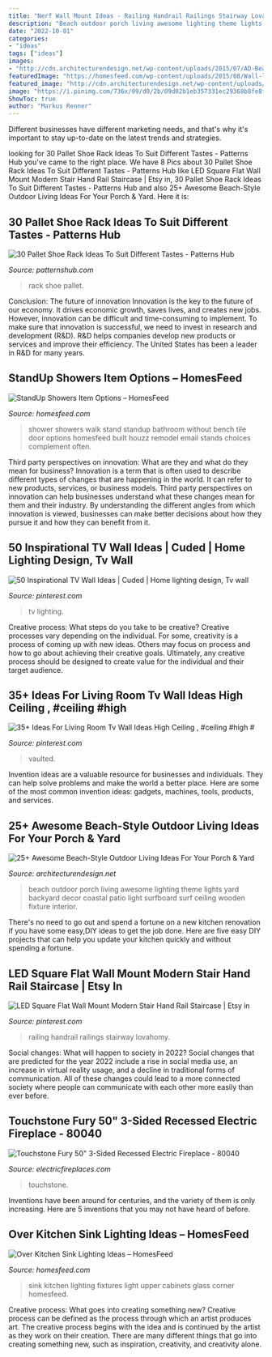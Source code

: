 ```yaml
---
title: "Nerf Wall Mount Ideas - Railing Handrail Railings Stairway Lovahomy"
description: "Beach outdoor porch living awesome lighting theme lights yard backyard decor coastal patio light surfboard surf ceiling wooden fixture interior"
date: "2022-10-01"
categories:
- "ideas"
tags: ["ideas"]
images:
- "http://cdn.architecturendesign.net/wp-content/uploads/2015/07/AD-Beach-Style-Outdoor-Living-Ideas-05.jpg"
featuredImage: "https://homesfeed.com/wp-content/uploads/2015/08/Wall-light-fixtures-over-the-kitchen-sink-small-corner-kitchen-set-white-painted-cabinets-upper-cabinets-with-glass-door-.jpg"
featured_image: "http://cdn.architecturendesign.net/wp-content/uploads/2015/07/AD-Beach-Style-Outdoor-Living-Ideas-05.jpg"
image: "https://i.pinimg.com/736x/09/d0/2b/09d02b1eb357331ec29368b8fe8f539e.jpg"
ShowToc: true
author: "Markus Renner"
---
```



Different businesses have different marketing needs, and that's why it's important to stay up-to-date on the latest trends and strategies.

	

		
looking for 30 Pallet Shoe Rack Ideas To Suit Different Tastes - Patterns Hub you've came to the right place. We have 8 Pics about 30 Pallet Shoe Rack Ideas To Suit Different Tastes - Patterns Hub like LED Square Flat Wall Mount Modern Stair Hand Rail Staircase | Etsy in, 30 Pallet Shoe Rack Ideas To Suit Different Tastes - Patterns Hub and also 25+ Awesome Beach-Style Outdoor Living Ideas For Your Porch &amp; Yard. Here it is:
		
    
## 30 Pallet Shoe Rack Ideas To Suit Different Tastes - Patterns Hub

<img loading=lazy src="https://patternshub.com/wp-content/uploads/2016/11/Pallet-shoe-rack-wall.jpg" onerror="this.onerror=null;this.src='https://tse3.mm.bing.net/th?id=OIP.qxyuwPAL4PpCaahdN3EDbwHaJ3&amp;pid=15.1';" alt="30 Pallet Shoe Rack Ideas To Suit Different Tastes - Patterns Hub">

_Source: patternshub.com_

>rack shoe pallet. 

	

Conclusion: The future of innovation
Innovation is the key to the future of our economy. It drives economic growth, saves lives, and creates new jobs. However, innovation can be difficult and time-consuming to implement. To make sure that innovation is successful, we need to invest in research and development (R&D). R&D helps companies develop new products or services and improve their efficiency.
The United States has been a leader in R&D for many years.

    
## StandUp Showers Item Options – HomesFeed

<img loading=lazy src="https://homesfeed.com/wp-content/uploads/2016/03/Walk-in-shower-design-idea-without-door-built-in-shower-bench-wall-mounted-showerhead.jpg" onerror="this.onerror=null;this.src='https://tse2.mm.bing.net/th?id=OIP.-st2UGloI2pBa5DymjYtWAHaJ3&amp;pid=15.1';" alt="StandUp Showers Item Options – HomesFeed">

_Source: homesfeed.com_

>shower showers walk stand standup bathroom without bench tile door options homesfeed built houzz remodel email stands choices complement often. 

	

Third party perspectives on innovation: What are they and what do they mean for business?
Innovation is a term that is often used to describe different types of changes that are happening in the world. It can refer to new products, services, or business models. Third party perspectives on innovation can help businesses understand what these changes mean for them and their industry. By understanding the different angles from which innovation is viewed, businesses can make better decisions about how they pursue it and how they can benefit from it.

    
## 50 Inspirational TV Wall Ideas | Cuded | Home Lighting Design, Tv Wall

<img loading=lazy src="https://i.pinimg.com/736x/17/3a/b8/173ab82bd60dcdd7f1f4331c2ce12dec.jpg" onerror="this.onerror=null;this.src='https://tse3.mm.bing.net/th?id=OIP.iRMnUD-Px0ZbOWZAkRafYAHaG-&amp;pid=15.1';" alt="50 Inspirational TV Wall Ideas | Cuded | Home lighting design, Tv wall">

_Source: pinterest.com_

>tv lighting. 

	

Creative process: What steps do you take to be creative?
Creative processes vary depending on the individual. For some, creativity is a process of coming up with new ideas. Others may focus on process and how to go about achieving their creative goals. Ultimately, any creative process should be designed to create value for the individual and their target audience.

    
## 35+ Ideas For Living Room Tv Wall Ideas High Ceiling , #ceiling #high #

<img loading=lazy src="https://i.pinimg.com/736x/0c/dc/3b/0cdc3b9331d4eb52d3d6f2bbd95fabbb.jpg" onerror="this.onerror=null;this.src='https://tse3.mm.bing.net/th?id=OIP.fe1sLimXSgWEb8OwYLrtgAAAAA&amp;pid=15.1';" alt="35+ Ideas For Living Room Tv Wall Ideas High Ceiling , #ceiling #high #">

_Source: pinterest.com_

>vaulted. 

	

Invention ideas are a valuable resource for businesses and individuals. They can help solve problems and make the world a better place. Here are some of the most common invention ideas: gadgets, machines, tools, products, and services.

    
## 25+ Awesome Beach-Style Outdoor Living Ideas For Your Porch &amp; Yard

<img loading=lazy src="http://cdn.architecturendesign.net/wp-content/uploads/2015/07/AD-Beach-Style-Outdoor-Living-Ideas-05.jpg" onerror="this.onerror=null;this.src='https://tse3.mm.bing.net/th?id=OIP._nZECffRBr-qtQA3DIzbrQHaJ4&amp;pid=15.1';" alt="25+ Awesome Beach-Style Outdoor Living Ideas For Your Porch &amp; Yard">

_Source: architecturendesign.net_

>beach outdoor porch living awesome lighting theme lights yard backyard decor coastal patio light surfboard surf ceiling wooden fixture interior. 

	

There's no need to go out and spend a fortune on a new kitchen renovation if you have some easy,DIY ideas to get the job done. Here are five easy DIY projects that can help you update your kitchen quickly and without spending a fortune.

    
## LED Square Flat Wall Mount Modern Stair Hand Rail Staircase | Etsy In

<img loading=lazy src="https://i.pinimg.com/736x/09/d0/2b/09d02b1eb357331ec29368b8fe8f539e.jpg" onerror="this.onerror=null;this.src='https://tse2.mm.bing.net/th?id=OIP.rXr9QyVpBJPol1OKw9ZbnwHaJ3&amp;pid=15.1';" alt="LED Square Flat Wall Mount Modern Stair Hand Rail Staircase | Etsy in">

_Source: pinterest.com_

>railing handrail railings stairway lovahomy. 

	

Social changes: What will happen to society in 2022?
Social changes that are predicted for the year 2022 include a rise in social media use, an increase in virtual reality usage, and a decline in traditional forms of communication. All of these changes could lead to a more connected society where people can communicate with each other more easily than ever before.

    
## Touchstone Fury 50&quot; 3-Sided Recessed Electric Fireplace - 80040

<img loading=lazy src="https://www.electricfireplaces.com/wp-content/uploads/2020/09/touchstone-fury-mantel-80040-recessed-electric-fireplace-wall-mantel-finished-black-contemporary-modern-room-view.jpg" onerror="this.onerror=null;this.src='https://tse2.mm.bing.net/th?id=OIP.TPzJKlEHwV5AdSHiDWdBAwHaE8&amp;pid=15.1';" alt="Touchstone Fury 50&quot; 3-Sided Recessed Electric Fireplace - 80040">

_Source: electricfireplaces.com_

>touchstone. 

	

Inventions have been around for centuries, and the variety of them is only increasing. Here are 5 inventions that you may not have heard of before.

    
## Over Kitchen Sink Lighting Ideas – HomesFeed

<img loading=lazy src="https://homesfeed.com/wp-content/uploads/2015/08/Wall-light-fixtures-over-the-kitchen-sink-small-corner-kitchen-set-white-painted-cabinets-upper-cabinets-with-glass-door-.jpg" onerror="this.onerror=null;this.src='https://tse2.mm.bing.net/th?id=OIP.7fQH8bp7uD-_MnkzHEaFIgHaJ4&amp;pid=15.1';" alt="Over Kitchen Sink Lighting Ideas – HomesFeed">

_Source: homesfeed.com_

>sink kitchen lighting fixtures light upper cabinets glass corner homesfeed. 

	

Creative process: What goes into creating something new?
Creative process can be defined as the process through which an artist produces art. The creative process begins with the idea and is continued by the artist as they work on their creation. There are many different things that go into creating something new, such as inspiration, creativity, and creativity alone.

